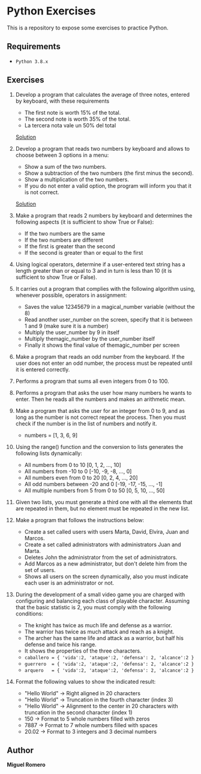 # Python Exercises

This is a repository to expose some exercises to practice Python.

## Requirements

* `Python 3.8.x`

## Exercises
1. Develop a program that calculates the average of three notes, entered by keyboard, with these requirements 
    - The first note is worth 15% of the total. 
    - The second note is worth 35% of the total.
    - La tercera nota vale un 50% del total

    [Solution](calculate_percentage_grade.py)
2. Develop a program that reads two numbers by keyboard and allows to choose between 3 options in a menu: 
    - Show a sum of the two numbers.
    - Show a subtraction of the two numbers (the first minus the second).
    - Show a multiplication of the two numbers.
    - If you do not enter a valid option, the program will inform you that it is not correct.

    [Solution](flow_control_1.py)
3. Make a program that reads 2 numbers by keyboard and determines the following aspects (it is sufficient to show True or False):
    - If the two numbers are the same
    - If the two numbers are different
    - If the first is greater than the second
    - If the second is greater than or equal to the first
4. Using logical operators, determine if a user-entered text string has a length greater than or equal to 3 and in turn is less than 10 (it is sufficient to show True or False).
5. It carries out a program that complies with the following algorithm using, whenever possible, operators in assignment:
    - Saves the value 12345679 in a magical_number variable (without the 8)
    - Read another user_number on the screen, specify that it is between 1 and 9 (make sure it is a number)
    - Multiply the user_number by 9 in itself
    - Multiply themagic_number by the user_number itself
    - Finally it shows the final value of themagic_number per screen
6. Make a program that reads an odd number from the keyboard. If the user does not enter an odd number, the process must be repeated until it is entered correctly.
7. Performs a program that sums all even integers from 0 to 100.
8. Performs a program that asks the user how many numbers he wants to enter. Then he reads all the numbers and makes an arithmetic mean.
9. Make a program that asks the user for an integer from 0 to 9, and as long as the number is not correct repeat the process. Then you must check if the number is in the list of numbers and notify it.
    - numbers = [1, 3, 6, 9]
10. Using the range() function and the conversion to lists generates the following lists dynamically:
    - All numbers from 0 to 10 [0, 1, 2, ..., 10]
    - All numbers from -10 to 0 [-10, -9, -8, ..., 0]
    - All numbers even from 0 to 20 [0, 2, 4, ..., 20]
    - All odd numbers between -20 and 0 [-19, -17, -15, ..., -1]
    - All multiple numbers from 5 from 0 to 50 [0, 5, 10, ..., 50]  
11. Given two lists, you must generate a third one with all the elements that are repeated in them, but no element must be repeated in the new list.
12. Make a program that follows the instructions below:
    - Create a set called users with users Marta, David, Elvira, Juan and Marcos.
    - Create a set called administrators with administrators Juan and Marta.
    - Deletes John the administrator from the set of administrators.
    - Add Marcos as a new administrator, but don't delete him from the set of users.
    - Shows all users on the screen dynamically, also you must indicate each user is an administrator or not.
13. During the development of a small video game you are charged with configuring and balancing each class of playable character. Assuming that the basic statistic is 2, you must comply with the following conditions:
    - The knight has twice as much life and defense as a warrior.
    - The warrior has twice as much attack and reach as a knight.
    - The archer has the same life and attack as a warrior, but half his defense and twice his range.
    - It shows the properties of the three characters.
    - `caballero = { 'vida':2, 'ataque':2, 'defensa': 2, 'alcance':2 }`
    - `guerrero  = { 'vida':2, 'ataque':2, 'defensa': 2, 'alcance':2 }`
    - `arquero   = { 'vida':2, 'ataque':2, 'defensa': 2, 'alcance':2 }`
14. Format the following values to show the indicated result:
    - "Hello World" → Right aligned in 20 characters
    - "Hello World" → Truncation in the fourth character (index 3)
    - "Hello World" → Alignment to the center in 20 characters with truncation in the second character (index 1)
    - 150 → Format to 5 whole numbers filled with zeros
    - 7887 → Format to 7 whole numbers filled with spaces
    - 20.02 → Format to 3 integers and 3 decimal numbers


## Author
**Miguel Romero**